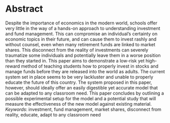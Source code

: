# Abstract

Despite the importance of economics in the modern world, schools offer very little in the way of a hands-on approach to understanding investment and fund management. This can compromise an individual’s certainty on economic topics in their future, and can cause them to invest rashly and without counsel, even when many retirement funds are linked to market shares. This disconnect from the reality of investments can severely traumatize some individuals and potentially leave them in a worse position than they started in. This paper aims to demonstrate a low-risk yet high-reward method of teaching students how to properly invest in stocks and manage funds before they are released into the world as adults. The current system set in place seems to be very lackluster and unable to properly educate the future of this country. The system proposed in this paper, however, should ideally offer an easily digestible yet accurate model that can be adapted to any classroom need. This paper concludes by outlining a possible experimental setup for the model and a potential study that will measure the effectiveness of the new model against existing material. 
*Keywords*: investment, fund management, market shares, disconnect from reality, educate, adapt to any classroom need
